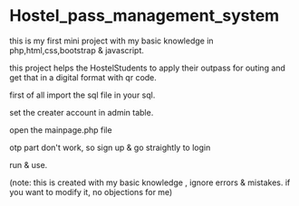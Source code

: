 # Hostel_pass_management_system

this is my first mini project with my basic knowledge in php,html,css,bootstrap & javascript.
 
 this project helps the HostelStudents to apply their outpass for outing and get that in a digital format with qr code.
 
 first of all import the sql file in your sql.
 
 set the creater account in admin table.
 
 open the mainpage.php file
 
 otp part don't work, so sign up & go straightly to login
 
 run & use.
 
 (note: this is created with my basic knowledge , ignore errors & mistakes. if you want to modify it, no objections for me)

